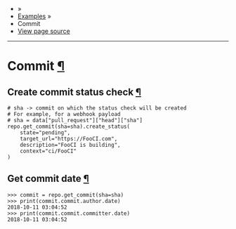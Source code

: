 - »
- [Examples](https://pygithub.readthedocs.io/en/stable/examples.html) »
- Commit
- [View page source](https://pygithub.readthedocs.io/en/stable/_sources/examples/Commit.rst.txt)

* * *

# Commit [¶](https://pygithub.readthedocs.io/en/stable/examples/Commit.html\#commit "Permalink to this headline")

## Create commit status check [¶](https://pygithub.readthedocs.io/en/stable/examples/Commit.html\#create-commit-status-check "Permalink to this headline")

```
# sha -> commit on which the status check will be created
# For example, for a webhook payload
# sha = data["pull_request"]["head"]["sha"]
repo.get_commit(sha=sha).create_status(
    state="pending",
    target_url="https://FooCI.com",
    description="FooCI is building",
    context="ci/FooCI"
)

```

## Get commit date [¶](https://pygithub.readthedocs.io/en/stable/examples/Commit.html\#get-commit-date "Permalink to this headline")

```
>>> commit = repo.get_commit(sha=sha)
>>> print(commit.commit.author.date)
2018-10-11 03:04:52
>>> print(commit.commit.committer.date)
2018-10-11 03:04:52

```